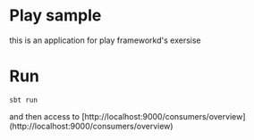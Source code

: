 # Play sample
this is an application for play frameworkd's exersise

# Run
```
sbt run
```
and then
access to [http://localhost:9000/consumers/overview] (http://localhost:9000/consumers/overview)

